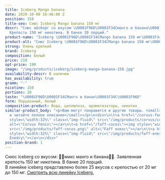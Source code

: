```yaml
---
title: Iceberg Mango banana
date: 2020-10-08 16:46:00 Z
position: 158
title-seo: Снюс Iceberg Mango banana 150 мг
descr: "Снюс айсберг со вкусом \U0001F96D\U0001F34Cманго и банана\U0001F34C\U0001F96D.
  Крепость 150 мг никотина. В банке 20 порций."
product-name: "Iceberg \U0001F96D\U0001F34CMango banana 150 мг\U0001F34C\U0001F96D"
product-alt: "Снюс Iceberg \U0001F96D\U0001F34CMango banana 150 мг\U0001F34C\U0001F96D"
strong: Очень крепкий
brand: Iceberg
composition: Белый
price: 210
opt-price: 190
image: "/img/products/iceberg/iceberg-mango-banana-150.jpg"
availability-descr: В наличии
has_availability: true
gramm: "-"
nicotine: 150
portions: 20
taste: "\U0001F96D\U0001F34CМанго и банан\U0001F34C\U0001F96D"
form: Порционный, белый
composition-product: Вода, целлюлоза, ароматизаторы, никотин
similar-product_body: "<p>Вам могут понравится и другие товары. <small>Жмите на картинки
  и читайте полное описание</small></p>\n<div>\n\t<a href=\"/corvus-fenix-barberry\"><img
  style=\"width:32%\" class=\"img-fluid\" src=\"/img/products/corvus/corvus-fenix.png\"
  alt=\"Corvus Fenix\"></a>\n\t<a href=\"/faff-cocos\"><img style=\"width:32%\" class=\"img-fluid\"
  src=\"/img/products/faff-cocos.png\" alt=\"Faff кокос\"></a>\n\t<a href=\"/faff-snus-energy\"><img
  style=\"width:32%\" class=\"img-fluid\" src=\"/img/products/faff-energy.png\" alt=\"Faff
  Enedry\"></a>\n</div>"
position-brand: 1
---
```


Снюс iceberg со вкусом: 🥭🍌микс манго и банана🍌🥭. Заявленная крепость 150 мг никотина. В банке 20 порций.<br> 
В линейке iceberg представлено более 25 вкусов с крепостью от 20 мг до 150 мг. <a href="/iceberg">Смотреть всю линейку Iceberg.</a>